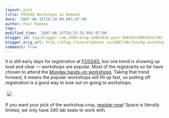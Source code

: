 ```yaml
---
layout: post
title: FOSS4G Workshops in Demand
date: '2007-06-15T10:18:00.001-07:00'
author: Paul Ramsey
tags: 
modified_time: '2007-06-15T10:25:55.993-07:00'
blogger_id: tag:blogger.com,1999:blog-14903426.post-946459340694521301
blogger_orig_url: http://blog.cleverelephant.ca/2007/06/foss4g-workshops-in-demand.html
comments: True
---
```


It is still early days for registration at [FOSS4G](http://2007.foss4g.org/), but one trend is showing up loud and clear &mdash; workshops are popular. Most of the registrants so far have chosen to attend the [Monday hands-on workshops](http://2007.foss4g.org/workshops/). Taking that trend forward, it means the popular workshops will fill up fast, so putting off registration is a good way to lose out on going to workshops.

<img src="http://2007.foss4g.org/img/foss4g.gif" hspace="5" vspace="5" border="0" />

If you want your pick of the workshop crop, [register now](http://2007.foss4g.org/register/)! Space is literally limited, we only have 240 lab seats to work with.